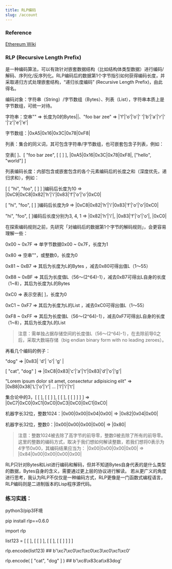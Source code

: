 ```yaml
---
title: RLP编码
slug: /account
---
```

### Reference

[Ethereum Wiki](https://github.com/ethereum/wiki/wiki/RLP)

### RLP (Recursive Length Prefix)

是一种编码算法，可以有效针对嵌套数据结构（比如结构体类型数据）进行编码/解码、序列化/反序列化。RLP编码后的数据第1个字节指引如何获得编码长度，并采取递归方式处理嵌套结构，“递归长度编码” (Recursive Length Prefix)，由此得名。

编码对象：字符串（String）/字节数组（Bytes）、列表（List），字符串本质上是字节数组，可统一对待。

字符串：空串"" => 长度为0的Bytes||、"foo bar zee" => |'f'|'o'|'o'|' '|'b'|'a'|'r'|' '|'z'|'e'|'e'|

字节数组：|0xA5|0x16|0x3C|0x78|0xF8|

列表：集合的同义词，其可包含字符串/字节数组，也可嵌套包含子列表，例如：

空表[ ]、[ "foo bar zee", [ [ ] ], |0xA5|0x16|0x3C|0x78|0xF8|, ["hello", "world"] ]

列表编码长度：内部包含或嵌套包含的各个元素编码后的长度之和（深度优先，递归求和），例如：

[ [ "hi", "foo", [ ] ] ]编码后长度为10 =>
|0xC9|0xC8|0x82|'h'|'i'|0x83|'f'|'o'|'o'|0xC0|

[ "hi", "foo", [ ] ]编码后长度为9 =>
|0xC8|0x82|'h'|'i'|0x83|'f'|'o'|'o'|0xC0|

"hi", "foo", [ ]编码后长度分别为3, 4, 1 =>
|0x82|'h'|'i'|, |0x83|'f'|'o'|'o'|, |0xC0|

在探索编码规则之前，先研究「对编码后的数据第1个字节的解码规则」，会更容易理解一些：

0x00 ~ 0x7F  => 单字节数据0x00 ~ 0x7F，长度为1

0x80 => 空串""，或整数0，长度为0

0x81 ~ 0xB7 => 其后为长度为L的Bytes ，减去0x80可得出值L（1～55）

0xB8 ~ 0xBF => 其后为长度值L（56～(2^64)-1），减去0xB7可得出L自身的长度（1~8），其后为长度为L的Bytes

0xC0 => 表示空表[ ]，长度为0

0xC1 ~ 0xF7 => 其后为长度为L的List ，减去0xC0可得出值L（1～55）

0xF8 ~ 0xFF => 其后为长度值L（56～(2^64)-1），减去0xF7可得出L自身的长度（1~8），其后为长度为L的List

> 注意：需单独占据存储空间的长度值L（56～(2^64)-1），在去除前导0之后，采取大数端存储（big endian binary form with no leading zeroes）。

再看几个编码的例子：

"dog" => |0x83| 'd'| 'o'| 'g' |

[ "cat", "dog" ] => |0xC8|0x83|'c'|'a'|'t'|0x83|'d'|'o'|'g'|

"Lorem ipsum dolor sit amet, consectetur adipisicing elit" => |0xB8|0x38|'L'|'o'|'r'| ... |'l'|'i'|'t'|

集合论中的3，[ [ ], [ [ ] ], [ [ ], [ [ ] ] ] ] => |0xC7|0xC0|0xC1|0xC0|0xC3|0xC0|0xC1|0xC0|

机器字长32位，整数1024：|0x00|0x00|0x04|0x00| => |0x82|0x04|0x00|

机器字长32位，整数0：|0x00|0x00|0x00|0x00| => |0x80|

> 注意：整数1024被去除了高字节的前导零，整数0被去除了所有的前导零。这里的整数的编码方式，取决于我们想如何解读整数，若我们想将0表示为4字节0x00，其编码结果应当为：
|0x00|0x00|0x00|0x00| => |0x84|0x00|0x00|0x00|0x00|

RLP只针对Bytes和List进行编码和解码，但并不知道Bytes自身代表的是什么类型的数据，Bytes自身的含义，需要通过更上层的协议进行解读。
若从更广义的角度进行思考，我认为RLP不仅仅是一种编码方式，RLP更像是一门函数式编程语言，RLP编码则是二进制版本的Lisp程序源代码。

### 练习实践：

python3/pip3环境

pip install rlp==0.6.0

import rlp

list123 = [ [ ], [ [ ] ], [ [ ], [ [ ] ] ] ]

rlp.encode(list123)  ## b'\xc7\xc0\xc1\xc0\xc3\xc0\xc1\xc0'

rlp.encode( [ "cat", "dog" ] ) ## b'\xc8\x83cat\x83dog'





